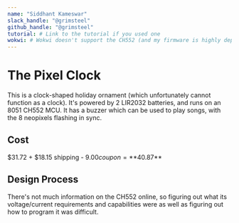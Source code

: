 ```yaml
---
name: "Siddhant Kameswar"
slack_handle: "@grimsteel"
github_handle: "@grimsteel"
tutorial: # Link to the tutorial if you used one
wokwi: # Wokwi doesn't support the CH552 (and my firmware is highly dependent on CH552-specific registers and 8051 ASM.)
---
```


# The Pixel Clock

<!-- Describe your board in 2-3 sentences. What are you making? What will it do? -->

This is a clock-shaped holiday ornament (which unfortunately cannot function as a clock). It's powered by 2 LIR2032 batteries, and runs on an 8051 CH552 MCU. It has a buzzer which can be used to play songs, with the 8 neopixels flashing in sync.

<!-- How much is it going to cost? -->

## Cost

$31.72 + $18.15 shipping - $9.00 coupon = **$40.87**

<!-- Tell us a little bit about your design process. What were some challenges? What helped? ***Totally optional*** -->

## Design Process

There's not much information on the CH552 online, so figuring out what its voltage/current requirements and capabilities were as well as figuring out how to program it was difficult.
